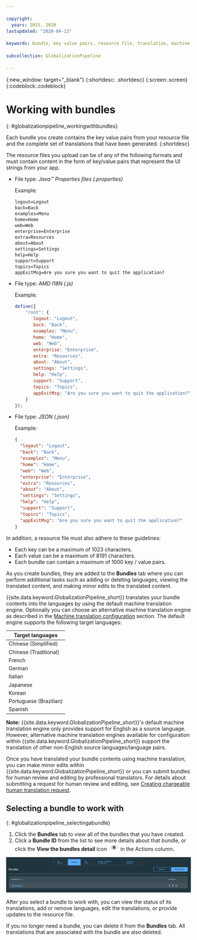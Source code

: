 ```yaml
---

copyright:
  years: 2015, 2020
lastupdated: "2020-04-13"

keywords: bundle, key value pairs, resource file, translation, machine translation engine

subcollection: GlobalizationPipeline

---
```


{:new_window: target="_blank"}
{:shortdesc: .shortdesc}
{:screen:.screen}
{:codeblock:.codeblock}


# Working with bundles
{: #globalizationpipeline_workingwithbundles}

Each bundle you create contains the key value pairs from your resource file and the complete set of translations that have been generated.
{:shortdesc}

The resource files you upload can be of any of the following formats and must contain content in the form of key/value pairs that represent the UI strings from your app.


* File type: *Java™ Properties files (.properties)*

  Example:

  ```
  logout=Logout
  back=Back
  examples=Menu
  home=Home
  web=Web
  enterprise=Enterprise
  extra=Resources
  about=About
  settings=Settings
  help=Help
  support=Support
  topics=Topics
  appExitMsg=Are you sure you want to quit the application?
  ```

* File type: *AMD I18N (.js)*

  Example:

  ```js
  define({
      "root": {
         logout: "Logout",
         back: "Back",
         examples: "Menu",
         home: "Home",
         web: "Web",
         enterprise: "Enterprise",
         extra: "Resources",
         about: "About",
         settings: "Settings",
         help: "Help",
         support: "Support",
         topics: "Topics",
         appExitMsg: "Are you sure you want to quit the application?"
      }
  });
  ```

* File type: *JSON (.json)*

  Example:

  ```json
  {
    "logout": "Logout",
    "back": "Back",
    "examples": "Menu",
    "home": "Home",
    "web": "Web",
    "enterprise": "Enterprise",
    "extra": "Resources",
    "about": "About",
    "settings": "Settings",
    "help": "Help",
    "support": "Support",
    "topics": "Topics",
    "appExitMsg": "Are you sure you want to quit the application?"
  }
  ```

In addition, a resource file must also adhere to these guidelines:
* Each key can be a maximum of 1023 characters.
* Each value can be a maximum of 8191 characters.
* Each bundle can contain a maximum of 1000 key / value pairs.

As you create bundles, they are added to the **Bundles** tab where you can perform additional tasks such as adding or deleting languages, viewing the translated content, and making minor edits to the translated content.

{{site.data.keyword.GlobalizationPipeline_short}} translates your bundle contents into the languages by using the default machine translation engine. Optionally you can choose an alternative machine translation engine as described in the [Machine translation configuration](/docs/GlobalizationPipeline?topic=GlobalizationPipeline-managetranslations#machineconfig) section. The default engine supports the following target languages:

<table>
<thead>
<tr>
<th>Target languages</th>
</tr>
</thead>
<tbody>
<tr>
<td>Chinese (Simplified)</td>
</tr>
<tr>
<td>Chinese (Traditional)</td>
</tr>
<tr>
<td>French</td>
</tr>
<tr>
<td>German</td>
</tr>
<tr>
<td>Italian</td>
</tr>
<tr>
<td>Japanese</td>
</tr>
<tr>
<td>Korean</td>
</tr>
<tr>
<td>Portuguese (Brazilian)</td>
</tr>
<tr>
<td>Spanish</td>
</tr>
</tbody>
</table>

**Note:** {{site.data.keyword.GlobalizationPipeline_short}}'s default machine translation engine only provides support for English as a source language. However, alternative machine translation engines available for configuration within {{site.data.keyword.GlobalizationPipeline_short}} support the translation of other non-English source languages/language pairs.

Once you have translated your bundle contents using machine translation, you can make minor edits within {{site.data.keyword.GlobalizationPipeline_short}} or you can submit bundles for human review and editing by professional translators. For details about submitting a request for human review and editing, see [Creating chargeable human translation request](/docs/GlobalizationPipeline?topic=GlobalizationPipeline-managetranslations#humantranslation).


## Selecting a bundle to work with
{: #globalizationpipeline_selectingabundle}

1. Click the **Bundles** tab to view all of the bundles that you have created.
2. Click a **Bundle ID** from the list to see more details about that bundle, or click the **View the bundles detail** icon ![Select the View the bundles detail icon to open a bundle and work with its translations](images/viewProjectDetailIcon.png)	in the Actions column.

![View all of the available bundles from the Bundles tab.](images/translationBundles.png)

After you select a bundle to work with, you can view the status of its translations, add or remove languages, edit the translations, or provide updates to the resource file.

If you no longer need a bundle, you can delete it from the **Bundles** tab. All translations that are associated with the bundle are also deleted.
